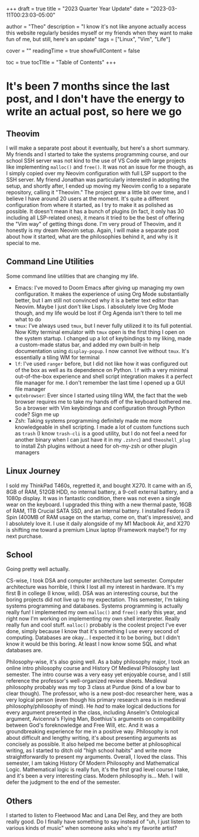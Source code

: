 +++
draft = true
title = "2023 Quarter Year Update"
date = "2023-03-11T00:23:03-05:00"

author = "Theo"
description = "I know it's not like anyone actually access this website regularly besides myself or my friends when they want to make fun of me, but still, here's an update"
tags = ["Linux", "Vim", "Life"]

cover = ""
readingTime = true
showFullContent = false

toc = true
tocTItle = "Table of Contents"
+++

# It's been 7 months since the last post, and I don't have the energy to write an actual post, so here we go

## Theovim

I will make a separate post about it eventually, but here's a short summary. My friends and I started to take the systems programming course, and our school SSH server was not kind to the use of VS Code with large projects like implementing `malloc()` and `free()`. It was not an issue for me though, as I simply copied over my Neovim configuration with full LSP support to the SSH server. My friend Jonathan was particularly interested in adopting the setup, and shortly after, I ended up moving my Neovim config to a separate repository, calling it "Theovim." The project grew a little bit over time, and I believe I have around 20 users at the moment. It's quite a different configuration from where it started, as I try to make it as polished as possible. It doesn't mean it has a bunch of plugins (in fact, it only has 30 including all LSP-related ones), it means it tried to be the best of offering the "Vim way" of getting things done. I'm very proud of Theovim, and it honestly is my dream Neovim setup. Again, I will make a separate post about how it started, what are the philosophies behind it, and why is it special to me.

## Command Line Utilities

Some command line utilities that are changing my life.

- Emacs: I've moved to Doom Emacs after giving up managing my own configuration. It makes the experience of using Org Mode substantially better, but I am still not convinced why it is a better text editor than Neovim. Maybe I just don't like Lisps. I absolutely love Org Mode though, and my life would be lost if Org Agenda isn't there to tell me what to do
- `tmux`: I've always used `tmux`, but I never fully utilized it to its full potential. Now Kitty terminal emulator with `tmux` open is the first thing I open on the system startup. I changed up a lot of keybindings to my liking, made a custom-made status bar, and added my own built-in help documentation using `display-popup`. I now cannot live without `tmux`. It's essentially a tiling WM for terminal
- `lf`: I've used `ranger` before, but I did not like how it was configured out of the box as well as its dependence on Python. `lf` with a very minimal out-of-the-box experience and shell script integration makes it a perfect file manager for me. I don't remember the last time I opened up a GUI file manager
- `qutebrowser`: Ever since I started using tiling WM, the fact that the web browser requires me to take my hands off of the keyboard bothered me. So a browser with Vim keybindings and configuration through Python code? Sign me up
- Zsh: Taking systems programming definitely made me more knowledgeable in shell scripting. I made a lot of custom functions such as `trash` (I know `trash-cli` is a good utility, but I do not feel a need for another binary when I can just have it in my `.zshrc`) and `theoshell_plug` to install Zsh plugins without a need for oh-my-zsh or other plugin managers

## Linux Journey

I sold my ThinkPad T460s,  regretted it, and bought X270. It came with an i5, 8GB of RAM, 512GB HDD, no internal battery, a 9-cell external battery, and a 1080p display. It was in fantastic condition, there was not even a single wear on the keyboard. I upgraded this thing with a new thermal paste, 16GB of RAM, 1TB Crucial SATA SSD, and an internal battery. I installed Fedora i3 Spin (400MB of RAM usage on the startup, come on, that's impressive), and I absolutely love it. I use it daily alongside of my M1 Macbook Air, and X270 is shifting me toward a premium Linux laptop (Framework maybe?) for my next purchase.

## School

Going pretty well actually.

CS-wise, I took DSA and computer architecture last semester. Computer architecture was horrible, I think I lost all my interest in hardware. It's my first B in college (I know, wild). DSA was an interesting course, but the boring projects did not live up to my expectation. This semester, I'm taking systems programming and databases. Systems programming is actually really fun! I implemented my own `malloc()` and `free()` early this year, and right now I'm working on implementing my own shell interpreter. Really really fun and cool stuff. `malloc()` probably is the coolest project I've ever done, simply because I know that it's something I use every second of computing. Databases are okay... I expected it to be boring, but I didn't know it would be this boring. At least I now know some SQL and what databases are.

Philosophy-wise, it's also going well. As a baby philosophy major, I took an online intro philosophy course and History Of Medieval Philosophy last semester. The intro course was a very easy yet enjoyable course, and I still reference the professor's well-organized review sheets. Medieval philosophy probably was my top 3 class at Purdue (kind of a low bar to clear though). The professor, who is a new post-doc researcher here, was a very logical person (even though his primary research area is in medieval philosophy/philosophy of mind). He *had* to make logical deductions for every argument presented in the class, including Anselm's Ontological argument, Avicenna's Flying Man, Boethius's arguments on compatibility between God's foreknowledge and Free Will, etc. And it was a groundbreaking experience for me in a positive way. Philosophy is not about difficult and lengthy writing, it's about presenting arguments as concisely as possible. It also helped me become better at philosophical writing, as I started to ditch old "high school habits" and write more straightforwardly to present my arguments. Overall, I loved the class. This semester, I am taking History Of Modern Philosophy and Mathematical Logic. Mathematical logic is really fun, it's the first grad level course I take, and it's been a very interesting class. Modern philosophy is... Meh. I will defer the judgment to the end of the semester.

## Others

I started to listen to Fleetwood Mac and Lana Del Rey, and they are both really good. Do I finally have something to say instead of "uh, I just listen to various kinds of music" when someone asks who's my favorite artist?

